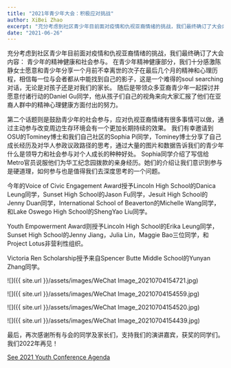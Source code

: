 ```yaml
---
title: "2021年青少年大会：积极应对挑战"
author: XiBei Zhao
excerpt: "充分考虑到社区青少年目前面对疫情和仇视亚裔情绪的挑战，我们最终确订了大会内容： 青少年的精神健康和社会参与。 我们十分感激陈静女士，Daniel Gu同学，OSU的Tominey博士和Sophia Pi同学作为本届大会的演讲嘉宾。 她们的介绍让我们意识到参与是硬道理，如何参与也是值得我们去深度思考的一个问题。"
date: "2021-06-26"
---
```

充分考虑到社区青少年目前面对疫情和仇视亚裔情绪的挑战，我们最终确订了大会内容： 青少年的精神健康和社会参与。 在青少年精神健康部分，我们十分感激陈静女士愿意和青少年分享一个月前不幸离世的次子在最后几个月的精神和心理历程，相信每一位与会者都从中能找到自己的影子，这是一个难得的soul searching对话，无论是对孩子还是对我们的家长。 随后是带领众多亚裔青少年一起探讨并愿意付诸行动的Daniel Gu同学，他从孩子们自己的视角来向大家汇报了他们在亚裔人群中的精神心理健康方面付出的努力。

第二个话题则是鼓励青少年的社会参与，应对仇视亚裔情绪有很多事情可以做，通过主动参与改变周边生存环境会有一个更加长期持续的效果。 我们有幸邀请到OSU的Tominey博士和我们自己社区的Sophia Pi同学，Tominey博士分享了自己成长经历及对华人参政议政路径的思考，通过大量的图片和数据告诉我们的青少年什么是领导力和社会参与对个人成长的种种好处。 Sophia同学介绍了写信给Metro官员说服他们为华工纪念园拨款的亲身经历。她们的介绍让我们意识到参与是硬道理，如何参与也是值得我们去深度思考的一个问题。

今年的Voice of Civic Engagement Award授予Lincoln High School的Danica Leung同学，Sunset High School的Jason Fu同学，Jesuit High School的Jenny Duan同学，International School of Beaverton的Michelle Wang同学，和Lake Oswego High School的ShengYao Liu同学。

Youth Empowerment Award则授予Lincoln High School的Erika Leung同学，Sunset High School的Jenny Jiang，Julia Lin，Maggie Bao三位同学，和Project Lotus非营利性组织。

Victoria Ren Scholarship授予来自Spencer Butte Middle School的Yunyan Zhang同学。


![]({{ site.url }}/assets/images/WeChat Image_20210704154721.jpg)

![]({{ site.url }}/assets/images/WeChat Image_20210704154559.jpg)

![]({{ site.url }}/assets/images/WeChat Image_20210704154520.jpg)

![]({{ site.url }}/assets/images/WeChat Image_20210704154439.jpg)

最后，再次感谢所有与会的同学及家长们，支持我们的演讲嘉宾，获奖的同学们。我们2022年再见！

[See 2021 Youth Conference Agenda](http://pdxchinese.org/youthconference/)
